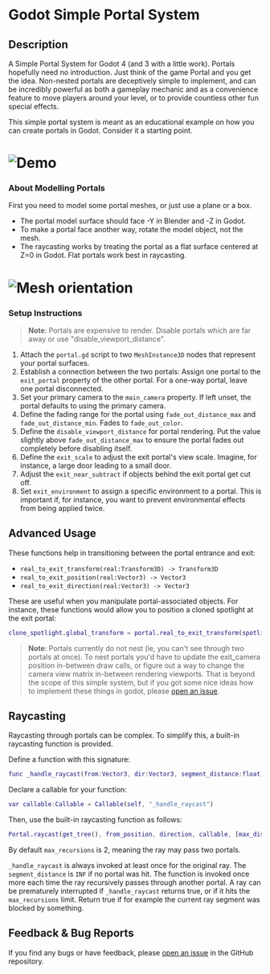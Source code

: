 # Godot Simple Portal System

## Description

A Simple Portal System for Godot 4 (and 3 with a little work). Portals hopefully need no introduction. Just think of the game Portal and you get the idea. Non-nested portals are deceptively simple to implement, and can be incredibly powerful as both a gameplay mechanic and as a convenience feature to move players around your level, or to provide countless other fun special effects.

This simple portal system is meant as an educational example on how you can create portals in Godot. Consider it a starting point.

# ![Demo](blob:https://github.com/83d68a60-bf40-4879-9fce-49b0fa0197ff)

### About Modelling Portals

First you need to model some portal meshes, or just use a plane or a box.

- The portal model surface should face -Y in Blender and -Z in Godot.
- To make a portal face another way, rotate the model object, not the mesh.
- The raycasting works by treating the portal as a flat surface centered at Z=0 in Godot. Flat portals work best in raycasting.

# ![Mesh orientation](https://github.com/Donitzo/godot-simple-portal-system/blob/main/images/mesh_orientation.png)

### Setup Instructions

> **Note**: Portals are expensive to render. Disable portals which are far away or use "disable_viewport_distance".

1. Attach the `portal.gd` script to two `MeshInstance3D` nodes that represent your portal surfaces.
2. Establish a connection between the two portals: Assign one portal to the `exit_portal` property of the other portal. For a one-way portal, leave one portal disconnected.
3. Set your primary camera to the `main_camera` property. If left unset, the portal defaults to using the primary camera.
4. Define the fading range for the portal using `fade_out_distance_max` and `fade_out_distance_min`. Fades to `fade_out_color`.
5. Define the `disable_viewport_distance` for portal rendering. Put the value slightly above `fade_out_distance_max` to ensure the portal fades out completely before disabling itself.
6. Define the `exit_scale` to adjust the exit portal's view scale. Imagine, for instance, a large door leading to a small door.
7. Adjust the `exit_near_subtract` if objects behind the exit portal get cut off.
8. Set `exit_environment` to assign a specific environment to a portal. This is important if, for instance, you want to prevent environmental effects from being applied twice.

## Advanced Usage

These functions help in transitioning between the portal entrance and exit:

- `real_to_exit_transform(real:Transform3D) -> Transform3D`
- `real_to_exit_position(real:Vector3) -> Vector3`
- `real_to_exit_direction(real:Vector3) -> Vector3`

These are useful when you manipulate portal-associated objects. For instance, these functions would allow you to position a cloned spotlight at the exit portal:

```gd
clone_spotlight.global_transform = portal.real_to_exit_transform(spotlight.global_transform)
```

> **Note**: Portals currently do not nest (ie, you can't see through two portals at once). To nest portals you'd have to update the exit_camera position in-between draw calls, or figure out a way to change the camera view matrix in-between rendering viewports. That is beyond the scope of this simple system, but if you got some nice ideas how to implement these things in godot, please [open an issue](https://github.com/Donitzo/godot-simple-portal-system/issues).

## Raycasting

Raycasting through portals can be complex. To simplify this, a built-in raycasting function is provided.

Define a function with this signature:

```gd
func _handle_raycast(from:Vector3, dir:Vector3, segment_distance:float, recursive_distance:float, recursions:int) -> bool:
```

Declare a callable for your function:

```gd
var callable:Callable = Callable(self, "_handle_raycast")
```

Then, use the built-in raycasting function as follows:

```gd
Portal.raycast(get_tree(), from_position, direction, callable, [max_distance=INF], [max_recursions=2])
```

By default `max_recursions` is 2, meaning the ray may pass two portals.

`_handle_raycast` is always invoked at least once for the original ray. The `segment_distance` is `INF` if no portal was hit. The function is invoked once more each time the ray recursively passes through another portal. A ray can be prematurely interrupted if `_handle_raycast` returns true, or if it hits the `max_recursions` limit. Return true if for example the current ray segment was blocked by something.

## Feedback & Bug Reports

If you find any bugs or have feedback, please [open an issue](https://github.com/Donitzo/godot-simple-portal-system/issues) in the GitHub repository.
